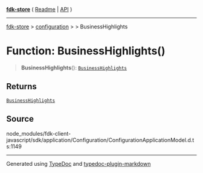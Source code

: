 [**fdk-store**](../../../README.md) ( [Readme](../../../README.md) \| [API](../../../API.md) )

---

[fdk-store](../../../API.md) > [configuration](../../README.md) > [<internal>](../README.md) > BusinessHighlights

# Function: BusinessHighlights()

> **BusinessHighlights**(): [`BusinessHighlights`](../type-aliases/type-alias.BusinessHighlights.md)

## Returns

[`BusinessHighlights`](../type-aliases/type-alias.BusinessHighlights.md)

## Source

node_modules/fdk-client-javascript/sdk/application/Configuration/ConfigurationApplicationModel.d.ts:1149

---

Generated using [TypeDoc](https://typedoc.org/) and [typedoc-plugin-markdown](https://www.npmjs.com/package/typedoc-plugin-markdown)
